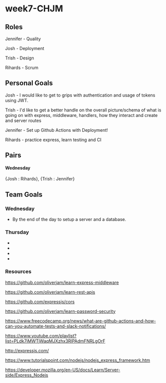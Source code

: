 # week7-CHJM

## Roles

Jennifer - Quality

Josh - Deployment

Trish - Design

Rihards - Scrum


## Personal Goals

Josh - I would like to get to grips with authentication and usage of tokens using JWT. 

Trish - I'd like to get a better handle on the overall picture/schema of what is going on with express, middleware, handlers, how they interact and create and server routes  

Jennifer - Set up Github Actions with Deployment! 

Rihards - practice express, learn testing and CI

## Pairs

#### Wednesday 

{Josh : Rihards}, {Trish : Jennifer}

## Team Goals

### Wednesday

- By the end of the day to setup a server and a database.


### Thursday

-
-
-
- 

### Resources

https://github.com/oliverjam/learn-express-middleware

https://github.com/oliverjam/learn-rest-apis

https://github.com/expressjs/cors

https://github.com/oliverjam/learn-password-security

https://www.freecodecamp.org/news/what-are-github-actions-and-how-can-you-automate-tests-and-slack-notifications/

https://www.youtube.com/playlist?list=PLdk7iMWTjWaqMJXzhx3RlPAdmFNRLgOrF

http://expressjs.com/

https://www.tutorialspoint.com/nodejs/nodejs_express_framework.htm

https://developer.mozilla.org/en-US/docs/Learn/Server-side/Express_Nodejs
